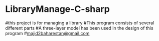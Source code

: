 # LibraryManage-C-sharp
#this project is for managing a library 
#This program consists of several different parts
#A three-layer model has been used in the design of this program
#majid2baharestan@gmail.com
